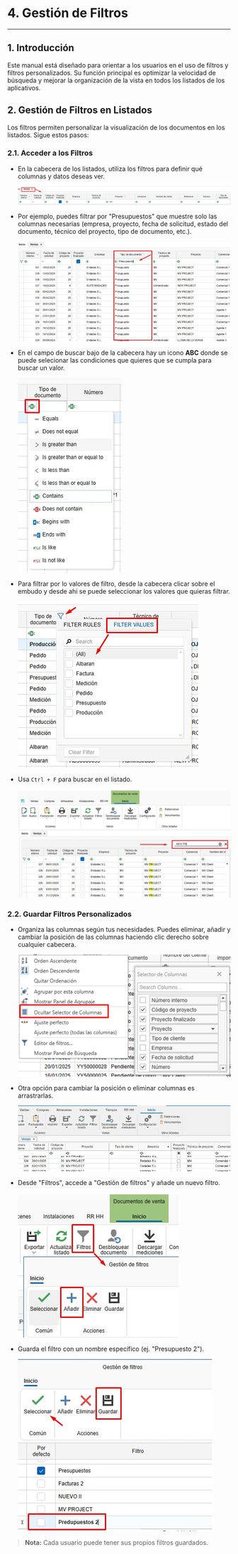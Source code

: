 # 4. Gestión de Filtros

<!-- ## Índice
1. [Introducción](#1-introducción)
2. [Gestión de Filtros en Listados](#2-gestión-de-filtros-en-listados)
   - [2.1. Acceder a los Filtros](#21-acceder-a-los-filtros)
   - [2.2. Guardar Filtros Personalizados](#22-guardar-filtros-personalizados) -->

---

## 1. Introducción
Este manual está diseñado para orientar a los usuarios en el uso de filtros y filtros personalizados. Su función principal es optimizar la velocidad de búsqueda y mejorar la organización de la vista en todos los listados de los aplicativos.

## 2. Gestión de Filtros en Listados

Los filtros permiten personalizar la visualización de los documentos en los listados. Sigue estos pasos:

### 2.1. Acceder a los Filtros
- En la cabecera de los listados, utiliza los filtros para definir qué columnas y datos deseas ver.

  ![Facturas](Imagenes/UT_Gestion_Filtros/cabecera.jpg)

- Por ejemplo, puedes filtrar por "Presupuestos" que muestre solo las columnas necesarias (empresa, proyecto, fecha de solicitud, estado del documento, técnico del proyecto, tipo de documento, etc.).

  ![Filtros](Imagenes/UT_Gestion_Filtros/filtros2.jpg)

- En el campo de buscar bajo de la cabecera hay un icono **ABC** donde se puede selecionar las condiciones que quieres que se cumpla para buscar un valor.

  ![Condiciones filtro](Imagenes/UT_Gestion_Filtros/condiciones.jpg) 

- Para filtrar por lo valores de filtro, desde la cabecera clicar sobre el embudo y desde ahi se puede seleccionar los valores que quieras filtrar.

  ![Valores filtros](Imagenes/UT_Gestion_Filtros/valores_filtros.jpg)

- Usa `Ctrl + F` para buscar en el listado.

  ![Buscar](Imagenes/UT_Gestion_Filtros/buscar.jpg)

### 2.2. Guardar Filtros Personalizados
- Organiza las columnas según tus necesidades. Puedes eliminar, añadir y cambiar la posición de las columnas haciendo clic derecho sobre cualquier cabecera.

  ![Organizar filtro](Imagenes/UT_Gestion_Filtros/organizar_filtro.jpg)

- Otra opción para cambiar la posición o eliminar columnas es arrastrarlas.

  ![Eliminar columnas](Imagenes/UT_Gestion_Filtros/eliminar_columnas.gif)

- Desde "Filtros", accede a "Gestión de filtros" y añade un nuevo filtro.

  ![Nuevo filtro](Imagenes/UT_Gestion_Filtros/nuevo_filtro.jpg)

- Guarda el filtro con un nombre específico (ej. "Presupuesto 2").

  ![Nuevo filtro](Imagenes/UT_Gestion_Filtros/nuevo_filtro2.jpg)

> **Nota:** Cada usuario puede tener sus propios filtros guardados.